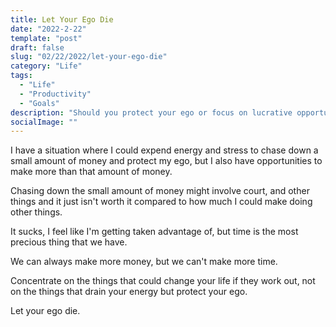 ```yaml
---
title: Let Your Ego Die
date: "2022-2-22"
template: "post"
draft: false
slug: "02/22/2022/let-your-ego-die"
category: "Life"
tags:
  - "Life"
  - "Productivity"
  - "Goals"
description: "Should you protect your ego or focus on lucrative opportunities?"
socialImage: ""
---
```


I have a situation where I could expend energy and stress to chase down a small amount of money and protect my ego, but I also have opportunities to make more than that amount of money. 

Chasing down the small amount of money might involve court, and other things and it just isn't worth it compared to how much I could make doing other things.

It sucks, I feel like I'm getting taken advantage of, but time is the most precious thing that we have. 

We can always make more money, but we can't make more time.

Concentrate on the things that could change your life if they work out, not on the things that drain your energy but protect your ego. 

Let your ego die.